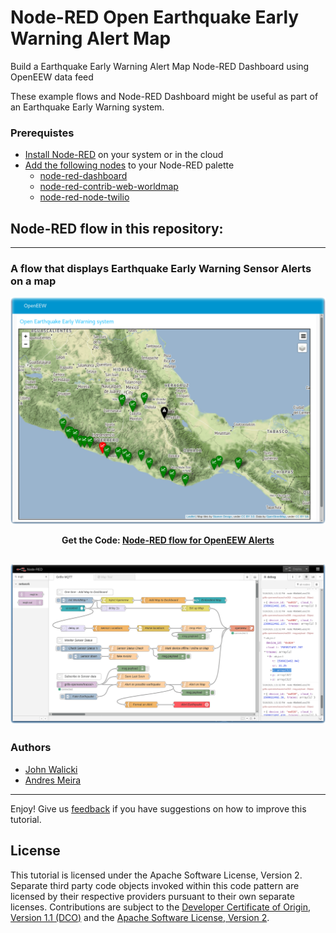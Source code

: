 # Node-RED Open Earthquake Early Warning Alert Map
Build a Earthquake Early Warning Alert Map Node-RED Dashboard using OpenEEW data feed

These example flows and Node-RED Dashboard might be useful as part of an Earthquake Early Warning system.

### Prerequistes

- [Install Node-RED](https://nodered.org/docs/getting-started/) on your system or in the cloud
- [Add the following nodes](https://nodered.org/docs/user-guide/runtime/adding-nodes) to your Node-RED palette
  - [node-red-dashboard](https://flows.nodered.org/node/node-red-dashboard)
  - [node-red-contrib-web-worldmap](https://flows.nodered.org/node/node-red-contrib-web-worldmap)
  - [node-red-node-twilio](https://flows.nodered.org/node/node-red-node-twilio)

## Node-RED flow in this repository:
---
### A flow that displays Earthquake Early Warning Sensor Alerts on a map

![OpenEEW Alert Dashboard](images/openeew-quakemap-v1-dashboard.png?raw=true "OpenEEW Dashboard")
<p align="center">
  <strong>Get the Code: <a href="flows/openeew-quakemap-v1.json">Node-RED flow for OpenEEW Alerts</strong></a>
</p>

![OpenEEW Alert flow](images/openeew-quakemap-v1-flow.png?raw=true "OpenEEW flow")
---

### Authors

- [John Walicki](https://github.com/johnwalicki)
- [Andres Meira](https://github.com/andygrillo)
___

Enjoy!  Give us [feedback](https://github.com/grillo/openeew-nodered/issues) if you have suggestions on how to improve this tutorial.

## License

This tutorial is licensed under the Apache Software License, Version 2.  Separate third party code objects invoked within this code pattern are licensed by their respective providers pursuant to their own separate licenses. Contributions are subject to the [Developer Certificate of Origin, Version 1.1 (DCO)](https://developercertificate.org/) and the [Apache Software License, Version 2](http://www.apache.org/licenses/LICENSE-2.0.txt).

